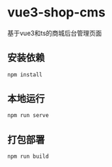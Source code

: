 # vue3-shop-cms

基于vue3和ts的商城后台管理页面

## 安装依赖

```bash
npm install
```

## 本地运行

```bash
npm run serve
```

## 打包部署

```bash
npm run build
```
